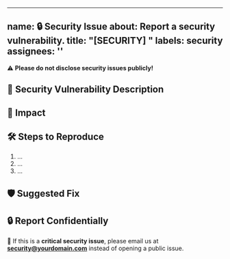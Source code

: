 
---
name: 🔒 Security Issue
about: Report a security vulnerability.
title: "[SECURITY] "
labels: security
assignees: ''
---

⚠️ **Please do not disclose security issues publicly!**  

## 🔐 **Security Vulnerability Description**
<!-- A clear and concise description of the security issue. -->

## 📍 **Impact**
<!-- Describe the potential risks or exploits. -->

## 🛠 **Steps to Reproduce**
1. ...
2. ...
3. ...

## 🛡 **Suggested Fix**
<!-- Provide any recommendations or fixes. -->

## 🔒 **Report Confidentially**
📩 If this is a **critical security issue**, please email us at **security@yourdomain.com** instead of opening a public issue.
